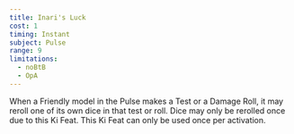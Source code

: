 ```yaml
---
title: Inari's Luck
cost: 1
timing: Instant
subject: Pulse
range: 9
limitations:
  - noBtB
  - OpA
---
```

When a Friendly model in the Pulse makes a Test or a Damage Roll, it may reroll one of its own dice in that test or roll.
Dice may only be rerolled once due to this Ki Feat.
This Ki Feat can only be used once per activation.